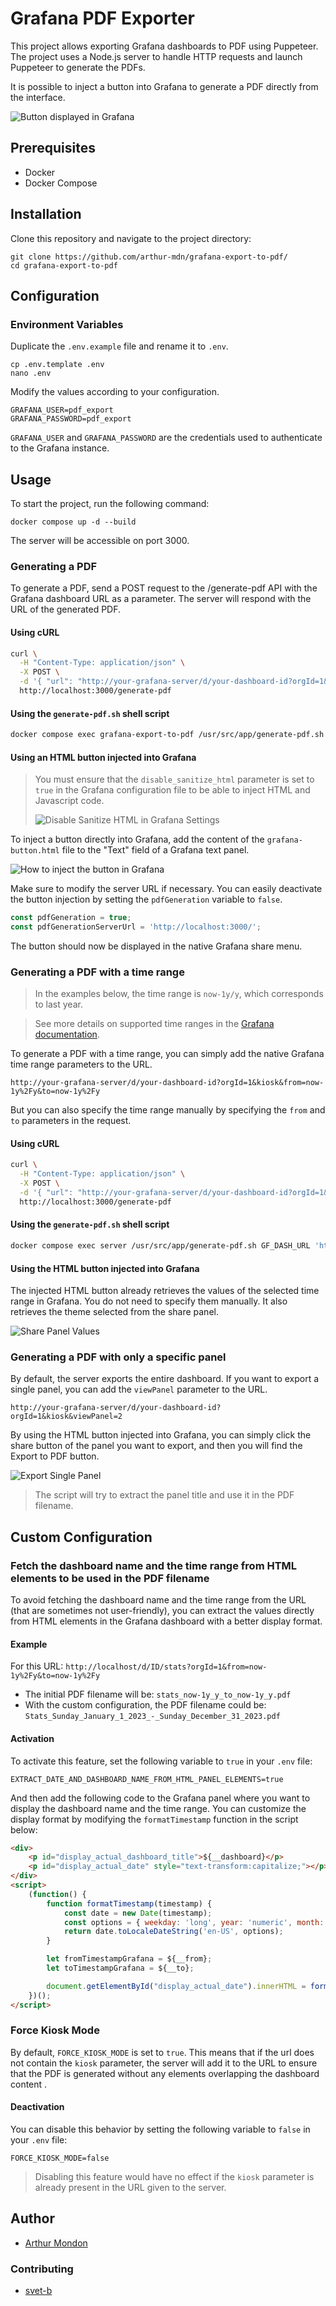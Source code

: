 # Grafana PDF Exporter

This project allows exporting Grafana dashboards to PDF using Puppeteer. The project uses a Node.js server to handle HTTP requests and launch Puppeteer to generate the PDFs.

It is possible to inject a button into Grafana to generate a PDF directly from the interface.

![Button displayed in Grafana](https://github.com/arthur-mdn/grafana-export-to-pdf/blob/main/illustrations/injected-button-in-grafana.png)

## Prerequisites

- Docker
- Docker Compose

## Installation

Clone this repository and navigate to the project directory:

```shell
git clone https://github.com/arthur-mdn/grafana-export-to-pdf/
cd grafana-export-to-pdf
```

## Configuration

### Environment Variables
Duplicate the `.env.example` file and rename it to `.env`. 

```shell
cp .env.template .env
nano .env
```

Modify the values according to your configuration.

```dotenv
GRAFANA_USER=pdf_export
GRAFANA_PASSWORD=pdf_export
```

`GRAFANA_USER` and `GRAFANA_PASSWORD` are the credentials used to authenticate to the Grafana instance.

## Usage
To start the project, run the following command:

```shell
docker compose up -d --build
```
The server will be accessible on port 3000.

### Generating a PDF
To generate a PDF, send a POST request to the /generate-pdf API with the Grafana dashboard URL as a parameter.
The server will respond with the URL of the generated PDF.

#### Using cURL
```bash
curl \
  -H "Content-Type: application/json" \
  -X POST \
  -d '{ "url": "http://your-grafana-server/d/your-dashboard-id?orgId=1&kiosk"}' \
  http://localhost:3000/generate-pdf
```

#### Using the `generate-pdf.sh` shell script
```bash
docker compose exec grafana-export-to-pdf /usr/src/app/generate-pdf.sh GF_DASH_URL 'http://your-grafana-server/d/your-dashboard-id?orgId=1&kiosk'
```

#### Using an HTML button injected into Grafana
> You must ensure that the ``disable_sanitize_html`` parameter is set to ``true`` in the Grafana configuration file to be able to inject HTML and Javascript code.
>
> ![Disable Sanitize HTML in Grafana Settings](https://github.com/arthur-mdn/grafana-export-to-pdf/blob/main/illustrations/grafana-disable-sanitize-html.png)

To inject a button directly into Grafana, add the content of the `grafana-button.html` file to the "Text" field of a Grafana text panel.

![How to inject the button in Grafana](https://github.com/arthur-mdn/grafana-export-to-pdf/blob/main/illustrations/inject-button-in-grafana.png)

Make sure to modify the server URL if necessary. You can easily deactivate the button injection by setting the `pdfGeneration` variable to `false`.

```javascript
const pdfGeneration = true;
const pdfGenerationServerUrl = 'http://localhost:3000/';
```

The button should now be displayed in the native Grafana share menu.

### Generating a PDF with a time range

> In the examples below, the time range is ``now-1y/y``, which corresponds to last year.

> See more details on supported time ranges in the [Grafana documentation](https://grafana.com/docs/grafana/latest/dashboards/use-dashboards/#time-units-and-relative-ranges).

To generate a PDF with a time range, you can simply add the native Grafana time range parameters to the URL.

```shell
http://your-grafana-server/d/your-dashboard-id?orgId=1&kiosk&from=now-1y%2Fy&to=now-1y%2Fy
```

But you can also specify the time range manually by specifying the `from` and `to` parameters in the request.

#### Using cURL
```bash
curl \
  -H "Content-Type: application/json" \
  -X POST \
  -d '{ "url": "http://your-grafana-server/d/your-dashboard-id?orgId=1&kiosk", "from": "now-1y/y", "to": "now-1y/y"}' \
  http://localhost:3000/generate-pdf
```

#### Using the `generate-pdf.sh` shell script
```bash
docker compose exec server /usr/src/app/generate-pdf.sh GF_DASH_URL 'http://your-grafana-server/d/your-dashboard-id?orgId=1&kiosk' GF_FROM 'now-1y/y' GF_TO 'now-1y/y'
```

#### Using the HTML button injected into Grafana
The injected HTML button already retrieves the values of the selected time range in Grafana. You do not need to specify them manually. It also retrieves the theme selected from the share panel.

![Share Panel Values](https://github.com/arthur-mdn/grafana-export-to-pdf/blob/main/illustrations/share-modal-values.png)


### Generating a PDF with only a specific panel

By default, the server exports the entire dashboard. If you want to export a single panel, you can add the `viewPanel` parameter to the URL.

```shell
http://your-grafana-server/d/your-dashboard-id?orgId=1&kiosk&viewPanel=2
```

By using the HTML button injected into Grafana, you can simply click the share button of the panel you want to export, and then you will find the Export to PDF button.

![Export Single Panel](https://github.com/arthur-mdn/grafana-export-to-pdf/blob/main/illustrations/share-single-panel.png)

> The script will try to extract the panel title and use it in the PDF filename.

## Custom Configuration

### Fetch the dashboard name and the time range from HTML elements to be used in the PDF filename

To avoid fetching the dashboard name and the time range from the URL (that are sometimes not user-friendly), you can extract the values directly from HTML elements in the Grafana dashboard with a better display format.

#### Example
For this URL: `http://localhost/d/ID/stats?orgId=1&from=now-1y%2Fy&to=now-1y%2Fy`
- The initial PDF filename will be: `stats_now-1y_y_to_now-1y_y.pdf`
- With the custom configuration, the PDF filename could be: `Stats_Sunday_January_1_2023_-_Sunday_December_31_2023.pdf`

#### Activation

To activate this feature, set the following variable to `true` in your `.env` file:
```dotenv
EXTRACT_DATE_AND_DASHBOARD_NAME_FROM_HTML_PANEL_ELEMENTS=true
```

And then add the following code to the Grafana panel where you want to display the dashboard name and the time range. You can customize the display format by modifying the `formatTimestamp` function in the script below:

```html
<div>
    <p id="display_actual_dashboard_title">${__dashboard}</p>
    <p id="display_actual_date" style="text-transform:capitalize;"></p>
</div>
<script>
    (function() {
        function formatTimestamp(timestamp) {
            const date = new Date(timestamp);
            const options = { weekday: 'long', year: 'numeric', month: 'long', day: 'numeric' };
            return date.toLocaleDateString('en-US', options);
        }

        let fromTimestampGrafana = ${__from};
        let toTimestampGrafana = ${__to};

        document.getElementById("display_actual_date").innerHTML = formatTimestamp(fromTimestampGrafana) + " - " + formatTimestamp(toTimestampGrafana);
    })();
</script>
```

### Force Kiosk Mode
By default, `FORCE_KIOSK_MODE` is set to `true`. This means that if the url does not contain the `kiosk` parameter, the server will add it to the URL to ensure that the PDF is generated without any elements overlapping the dashboard content . 

#### Deactivation
You can disable this behavior by setting the following variable to `false` in your `.env` file:
    
```dotenv
FORCE_KIOSK_MODE=false
```

> Disabling this feature would have no effect if the `kiosk` parameter is already present in the URL given to the server.

## Author

- [Arthur Mondon](https://mondon.pro)

### Contributing

- [svet-b](https://gist.github.com/svet-b/1ad0656cd3ce0e1a633e16eb20f66425)
